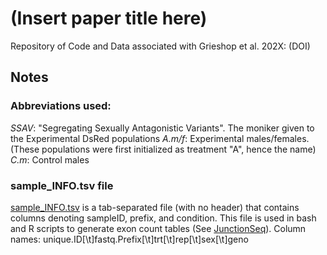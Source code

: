 # (Insert paper title here)
Repository of Code and Data associated with Grieshop et al. 202X: (DOI)



## Notes
### Abbreviations used:
*SSAV*: "Segregating Sexually Antagonistic Variants". The moniker given to the Experimental DsRed populations
*A.m/f*: Experimental males/females. (These populations were first initialized as treatment "A", hence the name)
*C.m*: Control males


### sample_INFO.tsv file
[sample_INFO.tsv](https://github.com/mchlleliu/SSAV_RNA/blob/main/sample_INFO.tsv) is a tab-separated file (with no header) that contains columns denoting sampleID, prefix, and condition. This file is used in bash and R scripts to generate exon count tables (See [JunctionSeq](https://github.com/mchlleliu/SSAV_RNA/tree/main/JunctionSeq)). 
Column names:
unique.ID[\t]fastq.Prefix[\t]trt[\t]rep[\t]sex[\t]geno